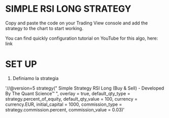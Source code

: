 # SIMPLE RSI LONG STRATEGY 

Copy and paste the code on your Trading View console and add the strategy to the chart to start working.

You can find quickly configuration tutorial on YouTube for this algo, here: link 

# SET UP 

1. Definiamo la strategia

'//@version=5
strategy(" Simple Strategy RSI Long (Buy & Sell) - Developed By The Quant Science™ ", 
     overlay = true, 
     default_qty_type = strategy.percent_of_equity, 
     default_qty_value = 100,
     currency = currency.EUR, 
     initial_capital = 1000, 
     commission_type = strategy.commission.percent, 
     commission_value = 0.03)'

